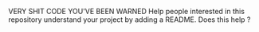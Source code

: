 VERY SHIT CODE YOU'VE BEEN WARNED
Help people interested in this repository understand your project by adding a README. 
Does this help ?
